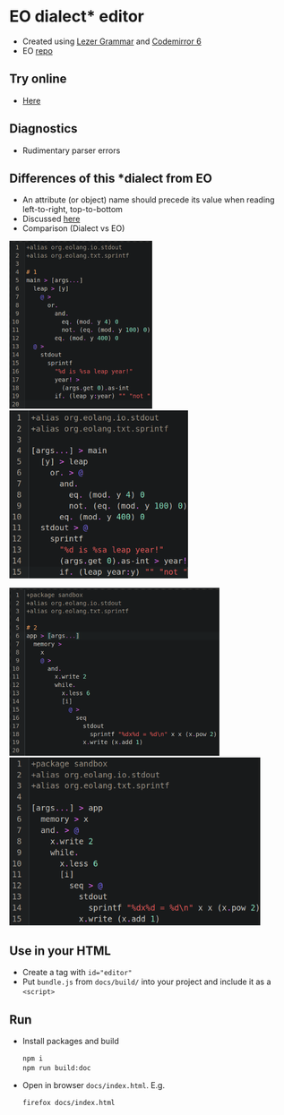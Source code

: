 # EO dialect* editor

* Created using [Lezer Grammar](https://lezer.codemirror.net/) and [Codemirror 6](https://codemirror.net/6/)
* EO [repo](https://github.com/cqfn/eo)
## Try online
* [Here](https://br4ch1st0chr0n3.github.io/eo-editor/)

## Diagnostics
* Rudimentary parser errors

## Differences of this *dialect from EO
* An attribute (or object) name should precede its value when reading left-to-right, top-to-bottom
* Discussed [here](https://github.com/cqfn/eo/issues/568)
* Comparison (Dialect vs EO)
<p align="left">
  <img src="./README/dialect 1.png" height="300" title="hover text">
  <img src="./README/eo  1.png" height="300" alt="accessibility text">
</p>
<p align="left">
  <img src="./README/dialect 2.png" height="300" title="hover text">
  <img src="./README/eo 2.png" height="300" alt="accessibility text">
</p>

## Use in your HTML
* Create a tag with `id="editor"`
* Put `bundle.js` from `docs/build/` into your project and include it as a `<script>`

## Run
* Install packages and build
    ```sh
    npm i
    npm run build:doc
    ```
* Open in browser `docs/index.html`. E.g.
    ```sh
    firefox docs/index.html
    ```